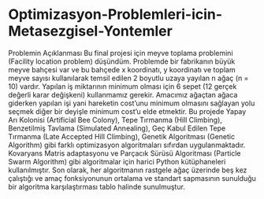 # Optimizasyon-Problemleri-icin-Metasezgisel-Yontemler

Problemin Açıklanması
Bu final projesi için meyve toplama problemini (Facility location problem) düşündüm. Problemde bir fabrikanın büyük meyve bahçesi var ve bu bahçede x koordinatı, y koordinatı ve toplam meyve sayısı kullanılarak temsil edilen 2 boyutlu uzaya yayılan n ağaç (n = 10) vardır. Yapılan iş miktarının minimum olması için 6 sepet (12 gerçek değerli karar değişkeni) kullanmamız gerekir. Amacımız ağaçtan ağaca giderken yapılan işi yani hareketin cost’unu minimum olmasını sağlayan yolu seçmek diğer bir deyişle minimum cost’u elde etmektir.
Bu projede Yapay Arı Kolonisi (Artificial Bee Colony), Tepe Tırmanma (Hill Climbing), Benzetilmiş Tavlama (Simulated Annealing), Geç Kabul Edilen Tepe Tırmanma (Late Accepted Hill Climbing), Genetik Algoritması (Genetic Algorithm) gibi farklı optimizasyon algoritmaları sıfırdan uygulanmaktadır.
Kovaryans Matris adaptasyonu ve Parçacık Sürüsü Algoritması (Particle Swarm Algorithm) gibi algoritmalar için harici Python kütüphaneleri kullanılmıştır. Son olarak, her algoritmanın rastgele ağaç üzerinde beş kez çalıştığı ve amaç fonksiyonunun ortalama ve standart sapmasının sunulduğu bir algoritma karşılaştırması tablo halinde sunulmuştur.
